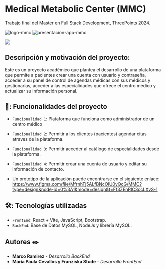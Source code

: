 # Medical Metabolic Center (MMC)
Trabajo final del Master en Full Stack Development, ThreePoints 2024.

![logo-mmc](https://github.com/mpcevallos/mmc-tfm/assets/132369182/c7c0c996-6cb0-4247-bd83-c762afd516f1)
![presentacion-app-mmc](https://github.com/mpcevallos/mmc-tfm/assets/132369182/1ce78062-d77d-4e24-973b-b7ec2c92bd76)

<p align="left">
   <img src="https://img.shields.io/badge/STATUS-EN%20DESAROLLO-green">
   </p>

## Descripción y motivación del proyecto:
Este es un proyecto académico que plantea el desarrollo de una plataforma que permite a pacientes crear una cuenta con usuario y contraseña, acceder a su panel de control de agendas médicas con sus médicos y gestionarlas, acceder a las especialidades que ofrece el centro médico y actualizar su información personal.

## 🚀: Funcionalidades del proyecto

- `Funcionalidad 1`: Plataforma que funciona como administrador de un centro médico
- `Funcionalidad 2`: Permitir a los clientes (pacientes) agendar citas atraves de la plataforma.
- `Funcionalidad 3`: Permitir acceder al catálogo de especialidades desde la plataforma.
- `Funcionalidad 4`: Permitir crear una cuenta de usuario y editar su información de contacto.

- Un prototipo de la aplicación puede encontrarse en el siguiente enlace: https://www.figma.com/file/MfrnhTj5ALfBNcOIU0vQcG/MMC?type=design&node-id=0%3A1&mode=design&t=Ff3ZEnRIC3ocLXvS-1

## 🛠️: Tecnologías utilizadas
- `FrontEnd`: React + Vite, JavaScript, Bootstrap.
- `BackEnd`: Base de Datos MySQL, NodeJs y librería MySQL.

## Autores ✒️

* **Marco Ramirez** - *Desarrollo BackEnd* 
* **María Paula Cevallos y Franziska Stude** - *Desarrollo FrontEnd*
